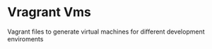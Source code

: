 Vragrant Vms
===========

Vagrant files to generate virtual machines for different development enviroments

